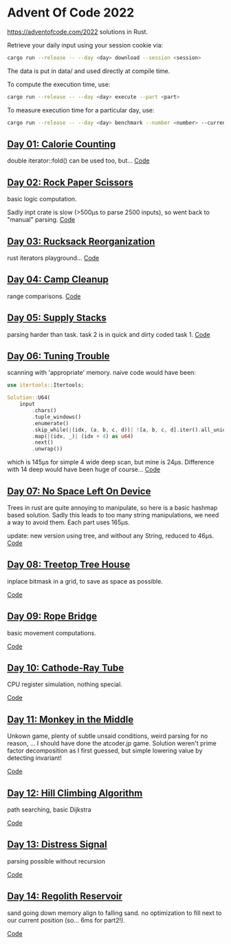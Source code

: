 # Advent Of Code 2022

https://adventofcode.com/2022 solutions in Rust.

Retrieve your daily input using your session cookie via:
```sh
cargo run --release -- --day <day> download --session <session>
```
The data is put in data/ and used directly at compile time.

To compute the  execution time, use:
```sh
cargo run --release -- --day <day> execute --part <part>
```

To measure execution time for a particular day, use:
```sh
cargo run --release -- --day <day> benchmark --number <number> --current
```

## [Day 01: Calorie Counting](https://adventofcode.com/2022/day/1)

double iterator::fold() can be used too, but…
[Code](./src/solutions/day01.rs)

## [Day 02: Rock Paper Scissors](https://adventofcode.com/2022/day/2)

basic logic computation.

Sadly inpt crate is slow (>500µs to parse 2500 inputs), so went back to
"manual" parsing.
[Code](./src/solutions/day02.rs)

## [Day 03: Rucksack Reorganization](https://adventofcode.com/2022/day/3)

rust iterators playground…
[Code](./src/solutions/day03.rs)

## [Day 04: Camp Cleanup](https://adventofcode.com/2022/day/4)

range comparisons.
[Code](./src/solutions/day04.rs)

## [Day 05: Supply Stacks](https://adventofcode.com/2022/day/5)

parsing harder than task.
task 2 is in quick and dirty coded task 1.
[Code](./src/solutions/day05.rs)

## [Day 06: Tuning Trouble](https://adventofcode.com/2022/day/6)

scanning with 'appropriate' memory.
naive code would have been:
```rust
use itertools::Itertools;

Solution::U64(
    input
        .chars()
        .tuple_windows()
        .enumerate()
        .skip_while(|(idx, (a, b, c, d))| ![a, b, c, d].iter().all_unique())
        .map(|(idx, _)| (idx + 4) as u64)
        .next()
        .unwrap())
```
which is 145µs for simple 4 wide deep scan, but mine is 24µs.
Difference with 14 deep would have been huge of course…
[Code](./src/solutions/day06.rs)

## [Day 07: No Space Left On Device](https://adventofcode.com/2022/day/7)

Trees in rust are quite annoying to manipulate, so here is a basic hashmap based
solution. Sadly this leads to too many string manipulations, we need a way to
avoid them.
Each part uses 165µs.

update: new version using tree, and without any String, reduced to 46µs.
[Code](./src/solutions/day07.rs)


## [Day 08: Treetop Tree House](https://adventofcode.com/2022/day/8)

inplace bitmask in a grid, to save as space as possible.

[Code](./src/solutions/day08.rs)

## [Day 09: Rope Bridge](https://adventofcode.com/2022/day/9)

basic movement computations.

[Code](./src/solutions/day09.rs)

## [Day 10: Cathode-Ray Tube](https://adventofcode.com/2022/day/10)

CPU register simulation, nothing special.

[Code](./src/solutions/day10.rs)

## [Day 11: Monkey in the Middle](https://adventofcode.com/2022/day/11)

Unkown game, plenty of subtle unsaid conditions, weird parsing for no reason, …
I should have done the atcoder.jp game.
Solution weren't prime factor decomposition as I first guessed, but simple lowering value by detecting invariant!

[Code](./src/solutions/day11.rs)

## [Day 12: Hill Climbing Algorithm](https://adventofcode.com/2022/day/12)

path searching, basic Dijkstra

[Code](./src/solutions/day12.rs)

## [Day 13: Distress Signal](https://adventofcode.com/2022/day/13)

parsing possible without recursion

[Code](./src/solutions/day13.rs)

## [Day 14: Regolith Reservoir](https://adventofcode.com/2022/day/14)

sand going down
memory align to falling sand.
no optimization to fill next to our current position (so… 6ms for part2!).

[Code](./src/solutions/day14.rs)
